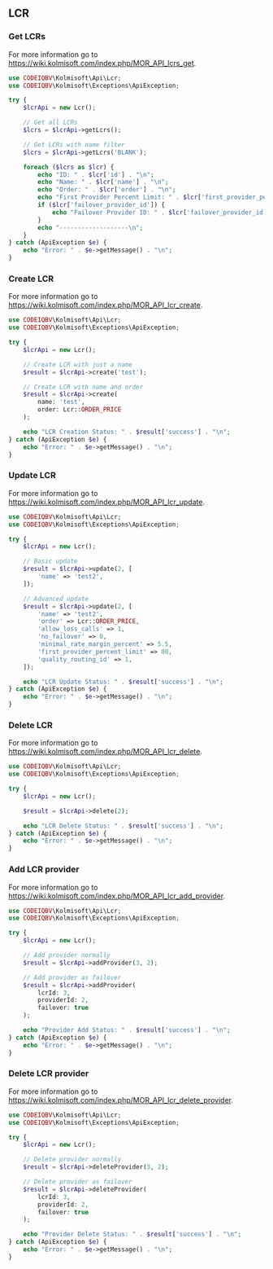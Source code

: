 ## LCR

### Get LCRs
For more information go to https://wiki.kolmisoft.com/index.php/MOR_API_lcrs_get.
```php
use CODEIQBV\Kolmisoft\Api\Lcr;
use CODEIQBV\Kolmisoft\Exceptions\ApiException;

try {
    $lcrApi = new Lcr();

    // Get all LCRs
    $lcrs = $lcrApi->getLcrs();

    // Get LCRs with name filter
    $lcrs = $lcrApi->getLcrs('BLANK');

    foreach ($lcrs as $lcr) {
        echo "ID: " . $lcr['id'] . "\n";
        echo "Name: " . $lcr['name'] . "\n";
        echo "Order: " . $lcr['order'] . "\n";
        echo "First Provider Percent Limit: " . $lcr['first_provider_percent_limit'] . "\n";
        if ($lcr['failover_provider_id']) {
            echo "Failover Provider ID: " . $lcr['failover_provider_id'] . "\n";
        }
        echo "-------------------\n";
    }
} catch (ApiException $e) {
    echo "Error: " . $e->getMessage() . "\n";
}
```

### Create LCR
For more information go to https://wiki.kolmisoft.com/index.php/MOR_API_lcr_create.
```php
use CODEIQBV\Kolmisoft\Api\Lcr;
use CODEIQBV\Kolmisoft\Exceptions\ApiException;

try {
    $lcrApi = new Lcr();

    // Create LCR with just a name
    $result = $lcrApi->create('test');

    // Create LCR with name and order
    $result = $lcrApi->create(
        name: 'test',
        order: Lcr::ORDER_PRICE
    );

    echo "LCR Creation Status: " . $result['success'] . "\n";
} catch (ApiException $e) {
    echo "Error: " . $e->getMessage() . "\n";
}
```

### Update LCR
For more information go to https://wiki.kolmisoft.com/index.php/MOR_API_lcr_update.
```php
use CODEIQBV\Kolmisoft\Api\Lcr;
use CODEIQBV\Kolmisoft\Exceptions\ApiException;

try {
    $lcrApi = new Lcr();

    // Basic update
    $result = $lcrApi->update(2, [
        'name' => 'test2',
    ]);

    // Advanced update
    $result = $lcrApi->update(2, [
        'name' => 'test2',
        'order' => Lcr::ORDER_PRICE,
        'allow_loss_calls' => 1,
        'no_failover' => 0,
        'minimal_rate_margin_percent' => 5.5,
        'first_provider_percent_limit' => 80,
        'quality_routing_id' => 1,
    ]);

    echo "LCR Update Status: " . $result['success'] . "\n";
} catch (ApiException $e) {
    echo "Error: " . $e->getMessage() . "\n";
}
```

### Delete LCR
For more information go to https://wiki.kolmisoft.com/index.php/MOR_API_lcr_delete.
```php
use CODEIQBV\Kolmisoft\Api\Lcr;
use CODEIQBV\Kolmisoft\Exceptions\ApiException;

try {
    $lcrApi = new Lcr();

    $result = $lcrApi->delete(2);

    echo "LCR Delete Status: " . $result['success'] . "\n";
} catch (ApiException $e) {
    echo "Error: " . $e->getMessage() . "\n";
}
```

### Add LCR provider
For more information go to https://wiki.kolmisoft.com/index.php/MOR_API_lcr_add_provider.
```php
use CODEIQBV\Kolmisoft\Api\Lcr;
use CODEIQBV\Kolmisoft\Exceptions\ApiException;

try {
    $lcrApi = new Lcr();

    // Add provider normally
    $result = $lcrApi->addProvider(3, 2);

    // Add provider as failover
    $result = $lcrApi->addProvider(
        lcrId: 3,
        providerId: 2,
        failover: true
    );

    echo "Provider Add Status: " . $result['success'] . "\n";
} catch (ApiException $e) {
    echo "Error: " . $e->getMessage() . "\n";
}
```

### Delete LCR provider
For more information go to https://wiki.kolmisoft.com/index.php/MOR_API_lcr_delete_provider.
```php
use CODEIQBV\Kolmisoft\Api\Lcr;
use CODEIQBV\Kolmisoft\Exceptions\ApiException;

try {
    $lcrApi = new Lcr();

    // Delete provider normally
    $result = $lcrApi->deleteProvider(3, 2);

    // Delete provider as failover
    $result = $lcrApi->deleteProvider(
        lcrId: 3,
        providerId: 2,
        failover: true
    );

    echo "Provider Delete Status: " . $result['success'] . "\n";
} catch (ApiException $e) {
    echo "Error: " . $e->getMessage() . "\n";
}
```
